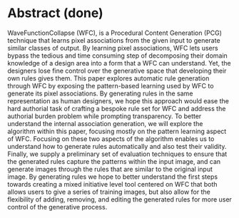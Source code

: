 # Abstract (done)

WaveFunctionCollapse (WFC), is a Procedural Content Generation (PCG) technique that learns pixel associations from the given input to generate similar classes of output. By learning pixel associations, WFC lets users bypass the tedious and time consuming step of decomposing their domain knowledge of a design area into a form that a WFC can understand. Yet, the designers lose fine control over the generative space that developing their own rules gives them. This paper explores automatic rule generation through WFC by exposing the pattern-based learning used by WFC to generate its pixel associations. By generating rules in the same representation as human designers, we hope this approach would ease the hard authorial task of crafting a bespoke rule set for WFC and address the authorial burden problem while prompting transparency. To better understand the internal association generation, we will explore the algorithm within this paper, focusing mostly on the pattern learning aspect of WFC. Focusing on these two aspects of the algorithm enables us to understand how to generate rules automatically and also test their validity. Finally, we supply a preliminary set of evaluation techniques to ensure that the generated rules capture the patterns within the input image, and can generate images through the rules that are similar to the original input image. By generating rules we hope to better understand the first steps towards creating a mixed initiative level tool centered on WFC that both allows users to give a series of training images, but also allow for the flexibility of adding, removing, and editing the generated rules for more user control of the generative process.

